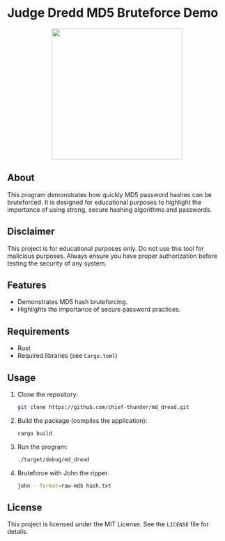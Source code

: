 # Judge Dredd MD5 Bruteforce Demo

<p align="center">
        <img src="https://github.com/user-attachments/assets/e52ba8a0-3fec-49e6-a144-4c417e25b596" width="300">
</p>

## About

This program demonstrates how quickly MD5 password hashes can be bruteforced. It is designed for educational purposes to highlight the importance of using strong, secure hashing algorithms and passwords.

## Disclaimer

This project is for educational purposes only. Do not use this tool for malicious purposes. Always ensure you have proper authorization before testing the security of any system.

## Features

- Demonstrates MD5 hash bruteforcing.
- Highlights the importance of secure password practices.

## Requirements

- Rust
- Required libraries (see `Cargo.toml`)

## Usage

1. Clone the repository:
     ```bash
     git clone https://github.com/chief-thunder/md_dread.git
     ```
2. Build the package (compiles the application):
     ```bash
     cargo build
     ```
3. Run the program:
     ```bash
     ./target/debug/md_dread
     ```
4. Bruteforce with John the ripper.
     ```bash
     john --format=raw-md5 hash.txt
     ```

## License

This project is licensed under the MIT License. See the `LICENSE` file for details.
```  
